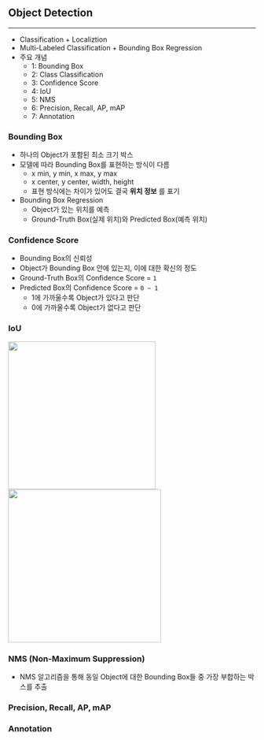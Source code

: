 ## Object Detection

---

- Classification + Localiztion
- Multi-Labeled Classification + Bounding Box Regression
- 주요 개념
    - 1: Bounding Box
    - 2: Class Classification
    - 3: Confidence Score
    - 4: IoU
    - 5: NMS
    - 6: Precision, Recall, AP, mAP
    - 7: Annotation

### Bounding Box

- 하나의 Object가 포함된 최소 크기 박스
- 모델에 따라 Bounding Box를 표현하는 방식이 다름
    - x min, y min, x max, y max
    - x center, y center, width, height
    - 표현 방식에는 차이가 있어도 결국 **위치 정보** 를 표기
- Bounding Box Regression
    - Object가 있는 위치를 예측
    - Ground-Truth Box(실제 위치)와 Predicted Box(예측 위치)

### Confidence Score

- Bounding Box의 신뢰성
- Object가 Bounding Box 안에 있는지, 이에 대한 확신의 정도
- Ground-Truth Box의 Confidence Score = `1`
- Predicted Box의 Confidence Score = `0 ~ 1`
    - 1에 가까울수록 Object가 있다고 판단
    - 0에 가까울수록 Object가 없다고 판단

### IoU

<img src="https://github.com/zacinthepark/TIL/assets/86648892/21304a93-7d9d-4bda-8cd9-1151e40e1246" width=300>
<img src="https://github.com/zacinthepark/TIL/assets/86648892/81ba5698-f7dc-4186-a096-20b4f55de0a9" width=311>

### NMS (Non-Maximum Suppression)

- NMS 알고리즘을 통해 동일 Object에 대한 Bounding Box들 중 가장 부합하는 박스를 추출

### Precision, Recall, AP, mAP

### Annotation

